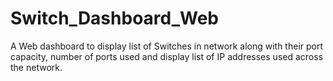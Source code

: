 # Switch_Dashboard_Web
A Web dashboard to display list of Switches in network along with their port capacity, number of ports used and display list of IP addresses used across the network.

